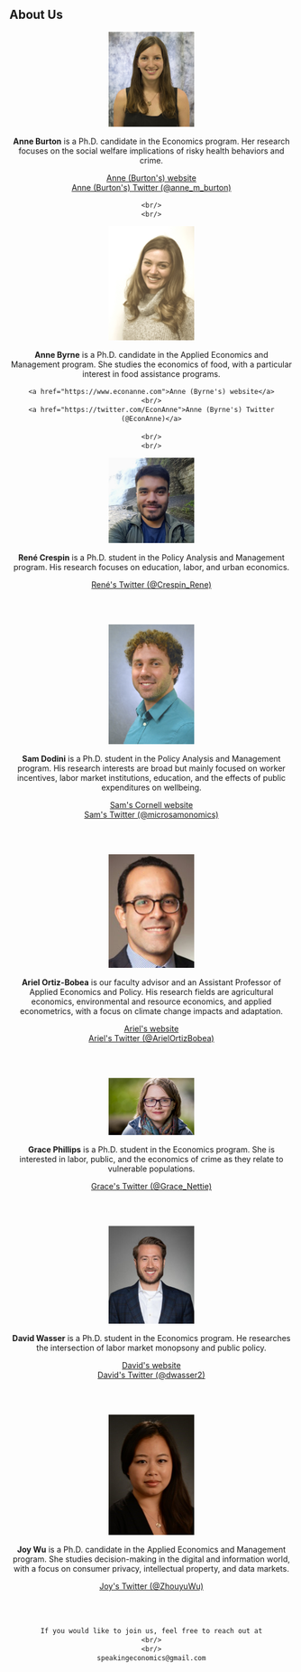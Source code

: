 <html lang="en">
  <head>
    <meta charset="utf-8">
    <meta name="description" content="About Us">
  
  </head>

        

<div class="page-header">
  <h2>About Us </h2>
</div>

<div class="row-fluid">
  <div class="span12">
  
  </div>
</div>
</html>
        
 <p><center><img src="../assets/burton.jpg" alt="" width="30%"/>

<p><strong>Anne Burton</strong> is a Ph.D. candidate in the Economics program. Her research focuses on the social welfare implications of risky health behaviors and crime. </p>

<a href="https://annemburton.com">Anne (Burton's) website</a>
<br/>
<a href="https://twitter.com/anne_m_burton">Anne (Burton's) Twitter (@anne_m_burton)</a>

    <br/>
    <br/>
    
<p><img src="../assets/byrne.jpg" alt="" width="30%"/></p>

 <p><strong>Anne Byrne</strong> is a Ph.D. candidate in the Applied Economics and Management program. She studies the economics of food, with a particular interest in food assistance programs. </p>

    <a href="https://www.econanne.com">Anne (Byrne's) website</a>
    <br/>
    <a href="https://twitter.com/EconAnne">Anne (Byrne's) Twitter (@EconAnne)</a>
    
    <br/>
    <br/>

<p><img src="../assets/crespin.jpg" alt="" width="30%"/></p>

<p><strong>Ren&eacute; Crespin</strong> is a Ph.D. student in the Policy Analysis and Management program. His research focuses on education, labor, and urban economics. </p>

<a href="https://twitter.com/Crespin_Rene">Ren&eacute;'s Twitter (@Crespin_Rene)</a>

<br/>
<br/>

<p><img src="../assets/dodini.jpg" alt="" width="30%"/></p>

<p><strong>Sam Dodini</strong> is a Ph.D. student in the Policy Analysis and Management program. His research interests are broad but mainly focused on worker incentives, labor market institutions, education, and the effects of public expenditures on wellbeing. </p>

<a href="https://www.human.cornell.edu/people/snd46">Sam's Cornell website</a>
<br/>
<a href="https://twitter.com/microsamonomics">Sam's Twitter (@microsamonomics)</a>

<br/>
<br/>

<!--
<p><img src="../assets/doruska.jpg" alt="" width="30%"/></p>

<p><strong>Molly Doruska</strong> is an M.S./Ph.D. student in the Applied Economics and Management program.</p>

<a href="https://twitter.com/mdoruska3">Molly's Twitter (@mdoruska3)</a>

<br/>
<br/>
-->
<p><img src="../assets/ortiz_bobea.jpg" alt="" width="30%"/></p>

<p><strong>Ariel Ortiz-Bobea</strong> is our faculty advisor and an Assistant Professor of Applied Economics and Policy. His research fields are agricultural economics, environmental and resource economics, and applied econometrics, with a focus on climate change impacts and adaptation.</p>

<a href="http://ortiz-bobea.dyson.cornell.edu">Ariel's website</a>
<br/>
<a href="https://twitter.com/ArielOrtizBobea">Ariel's Twitter (@ArielOrtizBobea)</a> 

<br/>
<br/>

<p><img src="../assets/phillips.jpg" alt="" width="30%"/></p>

<p><strong>Grace Phillips</strong> is a Ph.D. student in the Economics program. She is interested in labor, public, and the economics of crime as they relate to vulnerable populations.</p>

<a href="https://twitter.com/Grace_Nettie">Grace's Twitter (@Grace_Nettie)</a>

<br/>
<br/>

<p><img src="../assets/wasser.png" alt="" width="30%"/></p>

<p><strong>David Wasser</strong> is a Ph.D. student in the Economics program. He researches the intersection of labor market monopsony and public policy. </p>

<a href="https://www.davidnwasser.com">David's website</a>
<br/>
<a href="https://twitter.com/dwasser2">David's Twitter (@dwasser2)</a>

<br/>
<br/>

<p><img src="../assets/wu.jpg" alt="" width="30%"/></p>

<p><strong>Joy Wu</strong> is a Ph.D. candidate in the Applied Economics and Management program. She studies decision-making in the digital and information world, with a focus on consumer privacy, intellectual property, and data markets. </p>

<a href="https://twitter.com/ZhouyuWu">Joy's Twitter (@ZhouyuWu)</a>

<br/>
<br/>
<!--
<p><img src="../assets/yeh.jpg" alt="" width="30%"/></p>

<p><strong>Adeline Yeh</strong> is a Ph.D. candidate in the Applied Economics and Management program. Her research ... </p>


<br/>
<br/>
-->
    
    If you would like to join us, feel free to reach out at
    <br/>
    <br/>
    speakingeconomics@gmail.com

 

<br/>
<br/>
<br/>

     
  <span id="lastModified"></span>
